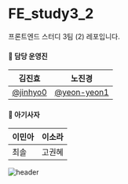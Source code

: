 # FE_study3_2

프론트엔드 스터디 3팀 (2) 레포입니다.

#### 🦁 담당 운영진

| 김진효                                 | 노진경                                       |
| -------------------------------------- | -------------------------------------------- |
| [@jinhyo0](https://github.com/jinhyo0) | [@yeon-yeon1](https://github.com/yeon-yeon1) |

#### 🦁 아기사자

| 이민아 | 이소라 |
| ------ | ------ |
| 최솔   | 고권혜 |

![header](https://capsule-render.vercel.app/api?type=waving&color=f9caca&height=200&text=%20FE_study3_2%20⋆✴︎˚｡⋆&animation=fadeIn&fontColor=fff&align=center)
